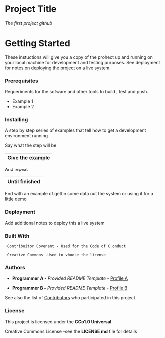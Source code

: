 # Project Title
###### The first project github
# Getting Started
These instuctions will give you a copy of the prohect up and running on your local machine for development and testing purposes. See deployment for notes on deploying the project on a live system.

### Prerequisites

Requeriments for the sofware and other tools to build , test and push.
 - Example 1
 - Example 2

 ### Installing
 A step by step series of examples that tell how to get a development environment running
 
 Say what the step will be

|Give the example|
|- |

And repeat

|Until finished|
|-|

End with an example of gettin some data out the system or using it for a little demo

### Deployment

Add additional notes to deploy this a live system

### Built With 

    ·Contribuitor Covenant - Used for the Code of C onduct 
    
    ·Creative Commons -Used to vhoose the license 

### Authors

- **Programmer A -** *Provided README Template -*
[Profile A](https://github.com/Benja022)

- **Programmer B -**  *Provided README Template -*
[Profile B](https://github.com/DanielVallejo90)

See also the list of 
[Contributors](https://github.com/Benja022/todo-list/blob/main)
who participated in this project.
    

### License

This project is licensed under the **CCo1.0 Universal**

Creative Commons License -see the **LICENSE md** file for details